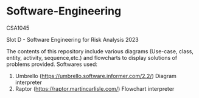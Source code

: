 # Software-Engineering
CSA1045

Slot D - Software Engineering for Risk Analysis
2023

The contents of this repository include various diagrams (Use-case, class, entity, activity, sequence,etc.) and flowcharts to display solutions of problems provided.
Softwares used: 
1. Umbrello (https://umbrello.software.informer.com/2.2/) Diagram interpreter
2. Raptor (https://raptor.martincarlisle.com/) Flowchart interpreter

